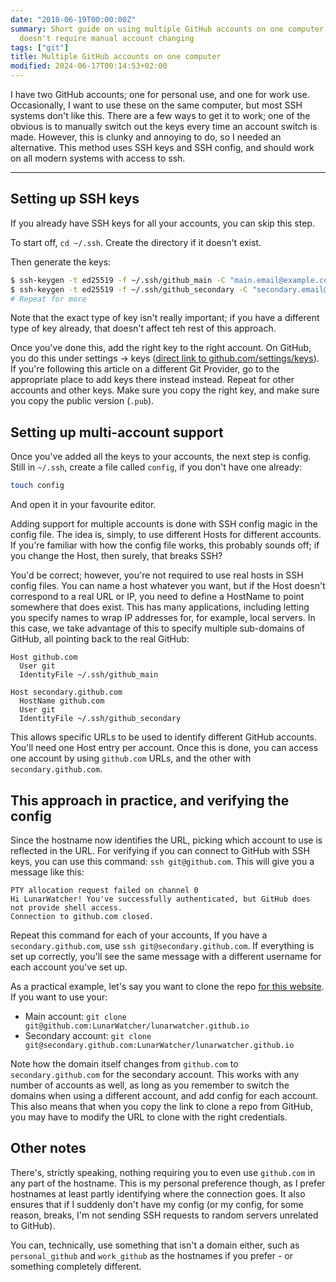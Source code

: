 ```yaml
---
date: "2018-06-19T00:00:00Z"
summary: Short guide on using multiple GitHub accounts on one computer in a way that
  doesn't require manual account changing
tags: ["git"]
title: Multiple GitHub accounts on one computer
modified: 2024-06-17T00:14:53+02:00
---
```


I have two GitHub accounts; one for personal use, and one for work use. Occasionally, I want to use these on the same computer, but most SSH systems don't like this. There are a few ways to get it to work; one of the obvious is to manually switch out the keys every time an account switch is made. However, this is clunky and annoying to do, so I needed an alternative. This method uses SSH keys and SSH config, and should work on all modern systems with access to ssh.

---

## Setting up  SSH keys

If you already have SSH keys for all your accounts, you can skip this step.

To start off, `cd ~/.ssh`. Create the directory if it doesn't exist. 

Then generate the keys:
```bash
$ ssh-keygen -t ed25519 -f ~/.ssh/github_main -C "main.email@example.com"
$ ssh-keygen -t ed25519 -f ~/.ssh/github_secondary -C "secondary.email@example.com"
# Repeat for more
```

Note that the exact type of key isn't really important; if you have a different type of key already, that doesn't affect teh rest of this approach.

Once you've done this, add the right key to the right account. On GitHub, you do this under settings -> keys ([direct link to github.com/settings/keys](https://github.com/settings/keys)). If you're following this article on a different Git Provider, go to the appropriate place to add keys there instead instead. Repeat for other accounts and other keys. Make sure you copy the right key, and make sure you copy the public version (`.pub`). 

## Setting up multi-account support

Once you've added all the keys to your accounts, the next step is config. Still in `~/.ssh`, create a file called `config`, if you don't have one already:

```bash
touch config
```

And open it in your favourite editor.

Adding support for multiple accounts is done with SSH config magic in the config file. The idea is, simply, to use different Hosts for different accounts. If you're familiar with how the config file works, this probably sounds off; if you change the Host, then surely, that breaks SSH?

You'd be correct; however, you're not required to use real hosts in SSH config files. You can name a host whatever you want, but if the Host doesn't correspond to a real URL or IP, you need to define a HostName to point somewhere that does exist. This has many applications, including letting you specify names to wrap IP addresses for, for example, local servers. In this case, we take advantage of this to specify multiple sub-domains of GitHub, all pointing back to the real GitHub:

```
Host github.com
  User git
  IdentityFile ~/.ssh/github_main

Host secondary.github.com
  HostName github.com
  User git
  IdentityFile ~/.ssh/github_secondary
```

This allows specific URLs to be used to identify different GitHub accounts. You'll need one Host entry per account. Once this is done, you can access one account by using `github.com` URLs, and the other with `secondary.github.com`. 

## This approach in practice, and verifying the config


Since the hostname now identifies the URL, picking which account to use is reflected in the URL. For verifying if you can connect to GitHub with SSH keys, you can use this command: `ssh git@github.com`. This will give you a message like this:
```
PTY allocation request failed on channel 0
Hi LunarWatcher! You've successfully authenticated, but GitHub does not provide shell access.
Connection to github.com closed.
```

Repeat this command for each of your accounts, If you have a `secondary.github.com`, use `ssh git@secondary.github.com`. If everything is set up correctly, you'll see the same message with a different username for each account you've set up.

As a practical example, let's say you want to clone the repo [for this website](https://github.com/LunarWatcher/lunarwatcher.github.io). If you want to use your:

* Main account: `git clone git@github.com:LunarWatcher/lunarwatcher.github.io`
* Secondary account: `git clone git@secondary.github.com:LunarWatcher/lunarwatcher.github.io`

Note how the domain itself changes from `github.com` to `secondary.github.com` for the secondary account. This works with any number of accounts as well, as long as you remember to switch the domains when using a different account, and add config for each account. This also means that when you copy the link to clone a repo from GitHub, you may have to modify the URL to clone with the right credentials.

## Other notes

There's, strictly speaking, nothing requiring you to even use `github.com` in any part of the hostname. This is my personal preference though, as I prefer hostnames at least partly identifying where the connection goes. It also ensures that if I suddenly don't have my config (or my config, for some reason, breaks, I'm not sending SSH requests to random servers unrelated to GitHub).

You can, technically, use something that isn't a domain either, such as `personal_github` and `work_github` as the hostnames if you prefer - or something completely different. 


